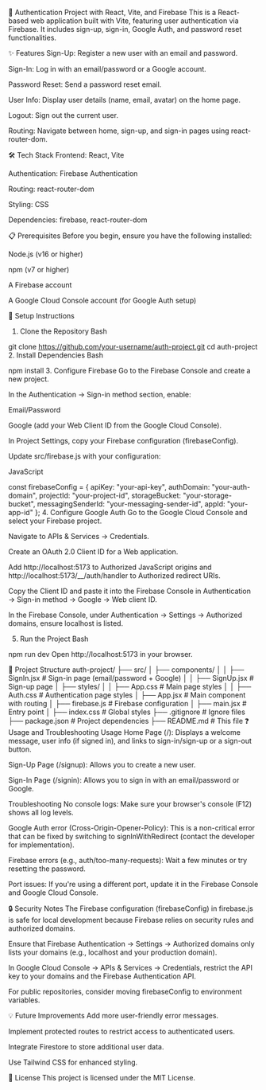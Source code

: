 🔑 Authentication Project with React, Vite, and Firebase
This is a React-based web application built with Vite, featuring user authentication via Firebase. It includes sign-up, sign-in, Google Auth, and password reset functionalities.

✨ Features
Sign-Up: Register a new user with an email and password.

Sign-In: Log in with an email/password or a Google account.

Password Reset: Send a password reset email.

User Info: Display user details (name, email, avatar) on the home page.

Logout: Sign out the current user.

Routing: Navigate between home, sign-up, and sign-in pages using react-router-dom.

🛠️ Tech Stack
Frontend: React, Vite

Authentication: Firebase Authentication

Routing: react-router-dom

Styling: CSS

Dependencies: firebase, react-router-dom

📋 Prerequisites
Before you begin, ensure you have the following installed:

Node.js (v16 or higher)

npm (v7 or higher)

A Firebase account

A Google Cloud Console account (for Google Auth setup)

🚀 Setup Instructions
1. Clone the Repository
Bash

git clone https://github.com/your-username/auth-project.git
cd auth-project
2. Install Dependencies
Bash

npm install
3. Configure Firebase
Go to the Firebase Console and create a new project.

In the Authentication → Sign-in method section, enable:

Email/Password

Google (add your Web Client ID from the Google Cloud Console).

In Project Settings, copy your Firebase configuration (firebaseConfig).

Update src/firebase.js with your configuration:

JavaScript

const firebaseConfig = {
  apiKey: "your-api-key",
  authDomain: "your-auth-domain",
  projectId: "your-project-id",
  storageBucket: "your-storage-bucket",
  messagingSenderId: "your-messaging-sender-id",
  appId: "your-app-id"
};
4. Configure Google Auth
Go to the Google Cloud Console and select your Firebase project.

Navigate to APIs & Services → Credentials.

Create an OAuth 2.0 Client ID for a Web application.

Add http://localhost:5173 to Authorized JavaScript origins and http://localhost:5173/__/auth/handler to Authorized redirect URIs.

Copy the Client ID and paste it into the Firebase Console in Authentication → Sign-in method → Google → Web client ID.

In the Firebase Console, under Authentication → Settings → Authorized domains, ensure localhost is listed.

5. Run the Project
Bash

npm run dev
Open http://localhost:5173 in your browser.

📁 Project Structure
auth-project/
├── src/
│   ├── components/
│   │   ├── SignIn.jsx        # Sign-in page (email/password + Google)
│   │   ├── SignUp.jsx        # Sign-up page
│   ├── styles/
│   │   ├── App.css           # Main page styles
│   │   ├── Auth.css          # Authentication page styles
│   ├── App.jsx               # Main component with routing
│   ├── firebase.js           # Firebase configuration
│   ├── main.jsx              # Entry point
│   ├── index.css             # Global styles
├── .gitignore               # Ignore files
├── package.json             # Project dependencies
├── README.md                # This file
❓ Usage and Troubleshooting
Usage
Home Page (/): Displays a welcome message, user info (if signed in), and links to sign-in/sign-up or a sign-out button.

Sign-Up Page (/signup): Allows you to create a new user.

Sign-In Page (/signin): Allows you to sign in with an email/password or Google.

Troubleshooting
No console logs: Make sure your browser's console (F12) shows all log levels.

Google Auth error (Cross-Origin-Opener-Policy): This is a non-critical error that can be fixed by switching to signInWithRedirect (contact the developer for implementation).

Firebase errors (e.g., auth/too-many-requests): Wait a few minutes or try resetting the password.

Port issues: If you're using a different port, update it in the Firebase Console and Google Cloud Console.

🔒 Security Notes
The Firebase configuration (firebaseConfig) in firebase.js is safe for local development because Firebase relies on security rules and authorized domains.

Ensure that Firebase Authentication → Settings → Authorized domains only lists your domains (e.g., localhost and your production domain).

In Google Cloud Console → APIs & Services → Credentials, restrict the API key to your domains and the Firebase Authentication API.

For public repositories, consider moving firebaseConfig to environment variables.

💡 Future Improvements
Add more user-friendly error messages.

Implement protected routes to restrict access to authenticated users.

Integrate Firestore to store additional user data.

Use Tailwind CSS for enhanced styling.

📄 License
This project is licensed under the MIT License.